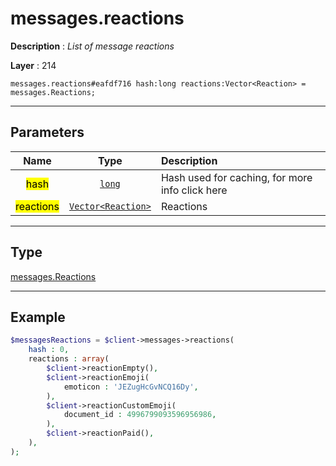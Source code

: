 # messages.reactions

**Description** : *List of message reactions*

**Layer** : 214

```tl
messages.reactions#eafdf716 hash:long reactions:Vector<Reaction> = messages.Reactions;
```

---

## Parameters

| Name | Type | Description |
| :---: | :---: | :--- |
| <mark>hash</mark> | [`long`](type/long) | Hash used for caching, for more info click here |
| <mark>reactions</mark> | [`Vector<Reaction>`](type/Reaction) | Reactions |

---

## Type

[messages.Reactions](type/messages.Reactions)

---

## Example

```php
$messagesReactions = $client->messages->reactions(
	hash : 0,
	reactions : array(
		$client->reactionEmpty(),
		$client->reactionEmoji(
			emoticon : 'JEZugHcGvNCQ16Dy',
		),
		$client->reactionCustomEmoji(
			document_id : 4996799093596956986,
		),
		$client->reactionPaid(),
	),
);
```